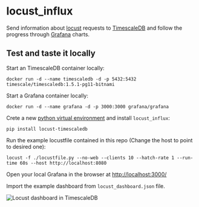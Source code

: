 # locust_influx

Send information about [locust](https://locust.io/) requests 
to [TimescaleDB](https://www.timescale.com/) 
and follow the progress through [Grafana](https://grafana.com/) charts.

## Test and taste it locally

Start an TimescaleDB container locally:

`docker run -d --name timescaledb -d -p 5432:5432 timescale/timescaledb:1.5.1-pg11-bitnami`

Start a Grafana container locally:

`docker run -d --name grafana -d -p 3000:3000 grafana/grafana`

Crete a new [python virtual environment](https://docs.python.org/3/tutorial/venv.html) and install `locust_influx`:

`pip install locust-timescaledb`

Run the example locustfile contained in this repo (Change the host to point to desired one):

`locust -f ./locustfile.py --no-web --clients 10 --hatch-rate 1 --run-time 60s --host http://localhost:8080`

Open your local Grafana in the browser at [http://localhost:3000/](http://localhost:3000/)

Import the example dashboard from `locust_dashboard.json` file.

![Locust dashboard in TimescaleDB](https://raw.githubusercontent.com/smenateam/locust-timescaledb/master/dashboard.png)
